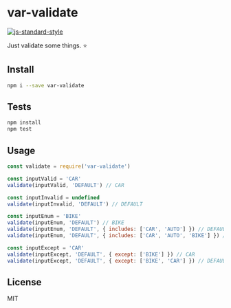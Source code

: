 # var-validate
[![js-standard-style](https://img.shields.io/badge/code%20style-standard-brightgreen.svg?style=flat)](http://standardjs.com/)

Just validate some things. :star:

## Install

```sh
npm i --save var-validate
```

## Tests
```sh
npm install
npm test
```

## Usage

```js
const validate = require('var-validate')

const inputValid = 'CAR'
validate(inputValid, 'DEFAULT') // CAR

const inputInvalid = undefined
validate(inputInvalid, 'DEFAULT') // DEFAULT

const inputEnum = 'BIKE'
validate(inputEnum, 'DEFAULT') // BIKE
validate(inputEnum, 'DEFAULT', { includes: ['CAR', 'AUTO'] }) // DEFAULT
validate(inputEnum, 'DEFAULT', { includes: ['CAR', 'AUTO', 'BIKE'] }) // BIKE

const inputExcept = 'CAR'
validate(inputExcept, 'DEFAULT', { except: ['BIKE'] }) // CAR
validate(inputExcept, 'DEFAULT', { except: ['BIKE', 'CAR'] }) // DEFAULT
```

## License

MIT